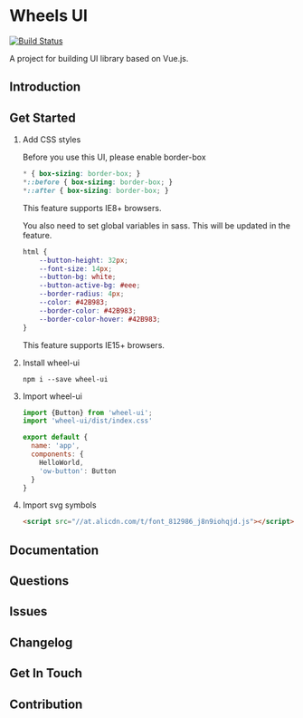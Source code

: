 # Wheels UI
[![Build Status](https://travis-ci.org/Haixiang6123/wheel-ui.svg?branch=master)](https://travis-ci.org/Haixiang6123/wheel-ui)

A project for building UI library based on Vue.js.

## Introduction

## Get Started

1. Add CSS styles

    Before you use this UI, please enable border-box
    
    ```css
    * { box-sizing: border-box; }
    *::before { box-sizing: border-box; }
    *::after { box-sizing: border-box; }
    ```
    
    This feature supports IE8+ browsers.
    
    You also need to set global variables in sass. This will be updated in the feature.
    
    ```scss
    html {
        --button-height: 32px;
        --font-size: 14px;
        --button-bg: white;
        --button-active-bg: #eee;
        --border-radius: 4px;
        --color: #42B983;
        --border-color: #42B983;
        --border-color-hover: #42B983;
    }
    ```
    
    This feature supports IE15+ browsers.
    
2. Install wheel-ui
    
    ```
    npm i --save wheel-ui
    ```

3. Import wheel-ui
    ```javascript
    import {Button} from 'wheel-ui';
    import 'wheel-ui/dist/index.css'
    
    export default {
      name: 'app',
      components: {
        HelloWorld,
        'ow-button': Button
      }
    }
    ``` 
    
4. Import svg symbols

    ```html
    <script src="//at.alicdn.com/t/font_812986_j8n9iohqjd.js"></script>
    ```

## Documentation

## Questions

## Issues

## Changelog

## Get In Touch

## Contribution